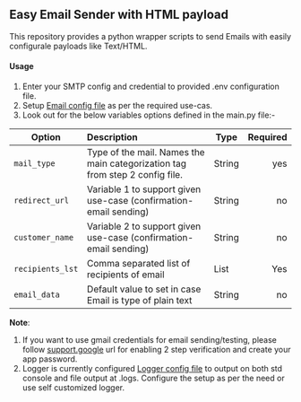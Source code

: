 ## Easy Email Sender with HTML payload

This repository provides a python wrapper scripts to send Emails with easily configurale payloads like Text/HTML.

#### Usage
1. Enter your SMTP config and credential to provided .env configuration file.
2. Setup [Email config file](config/email_params.yml) as per the required use-cas.
3. Look out for the below variables options defined in the main.py file:-

| Option              | Description                   | Type | Required  |
| --------------------|:------------------------------|---------|----------:|
| `mail_type`         | Type of the mail. Names the main categorization tag from step 2 config file. | String | yes |
| `redirect_url`      | Variable 1 to support given use-case (confirmation-email sending) | String | no |
| `customer_name`     | Variable 2 to support given use-case (confirmation-email sending) | String | no |
| `recipients_lst`    | Comma separated list of recipients of email | List | Yes |
| `email_data`        | Default value to set in case Email is type of plain text | String | no |

__Note__: 
1. If you want to use gmail credentials for email sending/testing, please follow [support.google](https://support.google.com/accounts/answer/185833?hl=en) 
url for enabling 2 step verification and create your app password.
2. Logger is currently configured [Logger config file](config/logging.yml) to output on both std console and file output at .logs. 
Configure the setup as per the need or use self customized logger.